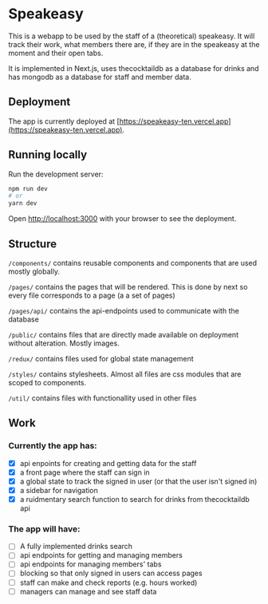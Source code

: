 # Speakeasy

This is a webapp to be used by the staff of a (theoretical) speakeasy. It will track their work, what members there are, if they are in the speakeasy at the moment and their open tabs. 

It is implemented in Next.js, uses thecocktaildb as a database for drinks and has mongodb as a database for staff and member data.

## Deployment

The app is currently deployed at [https://speakeasy-ten.vercel.app](https://speakeasy-ten.vercel.app).

## Running locally

Run the development server:

```bash
npm run dev
# or
yarn dev
```

Open [http://localhost:3000](http://localhost:3000) with your browser to see the deployment.

## Structure

`/components/` contains reusable components and components that are used mostly globally.

`/pages/` contains the pages that will be rendered. This is done by next so every file corresponds to a page (a a set of pages)

`/pages/api/` contains the api-endpoints used to communicate with the database

`/public/` contains files that are directly made available on deployment without alteration. Mostly images.

`/redux/` contains files used for global state management

`/styles/` contains stylesheets. Almost all files are css modules that are scoped to components.

`/util/` contains files with functionallity used in other files

## Work

### Currently the app has:

- [x] api enpoints for creating and getting data for the staff
- [x] a front page where the staff can sign in
- [x] a global state to track the signed in user (or that the user isn't signed in)
- [x] a sidebar for navigation
- [x] a ruidmentary search function to search for drinks from thecocktaildb api

### The app will have:

- [ ] A fully implemented drinks search
- [ ] api endpoints for getting and managing members
- [ ] api endpoints for managing members' tabs
- [ ] blocking so that only signed in users can access pages
- [ ] staff can make and check reports (e.g. hours worked)
- [ ] managers can manage and see staff data
